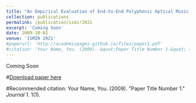 ```yaml
---
title: "An Empirical Evaluation of End-to-End Polyphonic Optical Music Recognition"
collection: publications
permalink: /publication/ismir2021
excerpt: 'Coming Soon'
date: 2009-10-01
venue: 'ISMIR 2021'
#paperurl: 'http://academicpages.github.io/files/paper1.pdf'
#citation: 'Your Name, You. (2009). &quot;Paper Title Number 1.&quot; <i>Journal 1</i>. 1(1).'
---
```

Coming Soon

#[Download paper here](http://academicpages.github.io/files/paper1.pdf)

#Recommended citation: Your Name, You. (2009). "Paper Title Number 1." <i>Journal 1</i>. 1(1).